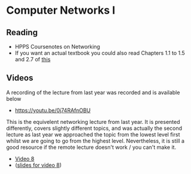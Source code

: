 # Computer Networks I

## Reading

 * HPPS Coursenotes on Networking
 * If you want an actual textbook you could also read Chapters 1.1 to 1.5 and 2.7 of [this](https://www.ucg.ac.me/skladiste/blog_44233/objava_64433/fajlovi/Computer%20Networking%20_%20A%20Top%20Down%20Approach,%207th,%20converted.pdf)

## Videos
A recording of the lecture from last year was recorded and is available below

 * https://youtu.be/0j74RAfnOBU 


This is the equivelent networking lecture from last year. It is presented differently, covers slightly different topics, and 
was actually the second lecture as last year we approached the topic from the lowest level first whilst we are going to go from 
the highest level. Nevertheless, it is still a good resource if the remote lecture doesn't work / you can't make it.

 * [Video 8](https://sid.erda.dk/share_redirect/E1AHoSA0B6/8%20-%20Lecture.mp4)
 * ([slides for video 8](https://github.com/diku-dk/hpps-e2020-pub/raw/master/material/4-l-2/8%20-%20Lecture.pdf))

